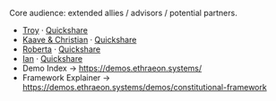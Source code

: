 Core audience: extended allies / advisors / potential partners.
- [Troy](troy.txt) · [Quickshare](troy_quickshare.txt)
- [Kaave & Christian](kaave_christian.txt) · [Quickshare](kaave_christian_quickshare.txt)
- [Roberta](roberta.txt) · [Quickshare](roberta_quickshare.txt)
- [Ian](ian.txt) · [Quickshare](ian_quickshare.txt)
- Demo Index → https://demos.ethraeon.systems/
- Framework Explainer → https://demos.ethraeon.systems/demos/constitutional-framework
